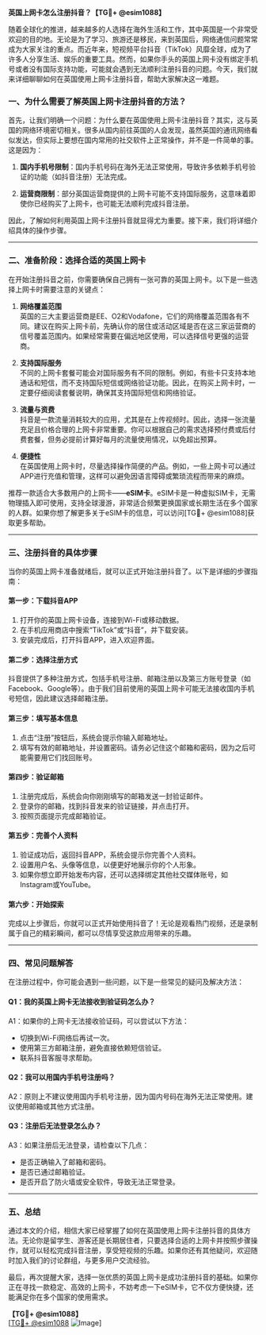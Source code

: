 **英国上网卡怎么注册抖音？【TG💪+ @esim1088】**

随着全球化的推进，越来越多的人选择在海外生活和工作，其中英国是一个非常受欢迎的目的地。无论是为了学习、旅游还是移民，来到英国后，网络通信问题常常成为大家关注的重点。而近年来，短视频平台抖音（TikTok）风靡全球，成为了许多人分享生活、娱乐的重要工具。然而，如果你手头的英国上网卡没有绑定手机号或者没有国际支持功能，可能就会遇到无法顺利注册抖音的问题。今天，我们就来详细聊聊如何在英国使用上网卡注册抖音，帮助大家解决这一难题。

### **一、为什么需要了解英国上网卡注册抖音的方法？**

首先，让我们明确一个问题：为什么要在英国使用上网卡注册抖音？其实，这与英国的网络环境密切相关。很多从国内前往英国的人会发现，虽然英国的通讯网络看似发达，但实际上要想在国内常用的社交软件上正常操作，并不是一件简单的事。这是因为：

1. **国内手机号限制**：国内手机号码在海外无法正常使用，导致许多依赖手机号验证的功能（如抖音注册）无法完成。
   
2. **运营商限制**：部分英国运营商提供的上网卡可能不支持国际服务，这意味着即使你已经购买了上网卡，也可能无法顺利完成抖音注册。

因此，了解如何利用英国上网卡注册抖音就显得尤为重要。接下来，我们将详细介绍具体的操作步骤。

---

### **二、准备阶段：选择合适的英国上网卡**

在开始注册抖音之前，你需要确保自己拥有一张可靠的英国上网卡。以下是一些选择上网卡时需要注意的关键点：

1. **网络覆盖范围**  
   英国的三大主要运营商是EE、O2和Vodafone，它们的网络覆盖范围各有不同。建议在购买上网卡前，先确认你的居住或活动区域是否在这三家运营商的信号覆盖范围内。如果经常需要在偏远地区使用，可以选择信号更强的运营商。

2. **支持国际服务**  
   不同的上网卡套餐可能会对国际服务有不同的限制。例如，有些卡只支持本地通话和短信，而不支持国际短信或网络验证功能。因此，在购买上网卡时，一定要仔细阅读套餐说明，确保其支持国际短信和网络验证。

3. **流量与资费**  
   抖音是一款流量消耗较大的应用，尤其是在上传视频时。因此，选择一张流量充足且价格合理的上网卡非常重要。你可以根据自己的需求选择预付费或后付费套餐，但务必提前计算好每月的流量使用情况，以免超出预算。

4. **便捷性**  
   在英国使用上网卡时，尽量选择操作简便的产品。例如，一些上网卡可以通过APP进行充值和管理，这样可以避免因语言障碍或繁琐流程而带来的麻烦。

推荐一款适合大多数用户的上网卡——**eSIM卡**。eSIM卡是一种虚拟SIM卡，无需物理插入即可使用，支持全球漫游，非常适合频繁更换国家或长期生活在多个国家的人群。如果你想了解更多关于eSIM卡的信息，可以访问[TG💪+ @esim1088]获取更多帮助。

---

### **三、注册抖音的具体步骤**

当你的英国上网卡准备就绪后，就可以正式开始注册抖音了。以下是详细的步骤指南：

#### **第一步：下载抖音APP**
1. 打开你的英国上网卡设备，连接到Wi-Fi或移动数据。
2. 在手机应用商店中搜索“TikTok”或“抖音”，并下载安装。
3. 安装完成后，打开抖音APP，进入欢迎界面。

#### **第二步：选择注册方式**
抖音提供了多种注册方式，包括手机号注册、邮箱注册以及第三方账号登录（如Facebook、Google等）。由于我们目前使用的英国上网卡可能无法接收国内手机号短信，因此建议选择邮箱注册。

#### **第三步：填写基本信息**
1. 点击“注册”按钮后，系统会提示你输入邮箱地址。
2. 填写有效的邮箱地址，并设置密码。请务必记住这个邮箱和密码，因为之后可能需要用它们找回账号。

#### **第四步：验证邮箱**
1. 注册完成后，系统会向你刚刚填写的邮箱发送一封验证邮件。
2. 登录你的邮箱，找到抖音发来的验证链接，并点击打开。
3. 按照页面提示完成邮箱验证。

#### **第五步：完善个人资料**
1. 验证成功后，返回抖音APP，系统会提示你完善个人资料。
2. 设置用户名、头像等信息，以便更好地展示你的个人形象。
3. 如果你想立即开始发布内容，还可以选择绑定其他社交媒体账号，如Instagram或YouTube。

#### **第六步：开始探索**
完成以上步骤后，你就可以正式开始使用抖音了！无论是观看热门视频，还是录制属于自己的精彩瞬间，都可以尽情享受这款应用带来的乐趣。

---

### **四、常见问题解答**

在注册过程中，你可能会遇到一些问题，以下是一些常见的疑问及解决方法：

#### **Q1：我的英国上网卡无法接收到验证码怎么办？**
A1：如果你的上网卡无法接收验证码，可以尝试以下方法：
- 切换到Wi-Fi网络后再试一次。
- 使用第三方邮箱注册，避免直接依赖短信验证。
- 联系抖音客服寻求帮助。

#### **Q2：我可以用国内手机号注册吗？**
A2：原则上不建议使用国内手机号注册，因为国内号码在海外无法正常使用。建议使用邮箱或其他方式注册。

#### **Q3：注册后无法登录怎么办？**
A3：如果注册后无法登录，请检查以下几点：
- 是否正确输入了邮箱和密码。
- 是否已通过邮箱验证。
- 是否开启了防火墙或安全软件，导致无法正常登录。

---

### **五、总结**

通过本文的介绍，相信大家已经掌握了如何在英国使用上网卡注册抖音的具体方法。无论你是留学生、游客还是长期居住者，只要选择合适的上网卡并按照步骤操作，就可以轻松完成抖音注册，享受短视频的乐趣。如果你还有其他疑问，欢迎随时加入我们的讨论群组，与更多用户交流经验。

最后，再次提醒大家，选择一张优质的英国上网卡是成功注册抖音的基础。如果你正在寻找一款稳定、高效的上网卡，不妨考虑一下eSIM卡，它不仅方便快捷，还能满足你在多个国家的使用需求。

**【TG💪+ @esim1088】**  
[[TG💪+ @esim1088](https://t.me/s/esim1088) ![Image](https://i.postimg.cc/4NQfJmqS/Snipaste-2025-05-13-00-14-12.png)]